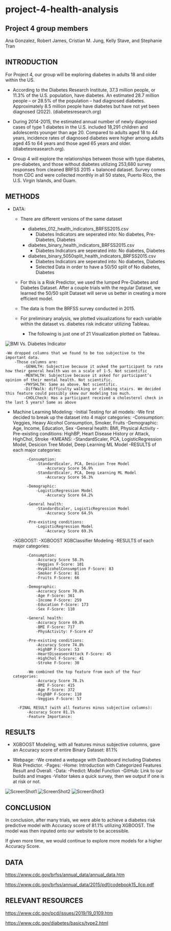 # project-4-health-analysis

## Project 4 group members
Ana Gonzalez, Robert James, Cristian M. Jung, Kelly Stave, and Stephanie Tran

## INTRODUCTION

For Project 4, our group will be exploring diabetes in adults 18 and older within the US.

* According to the Diabetes Research Institute, 37.3 million people, or 11.3% of the U.S. population, have diabetes. An estimated 28.7 million people – or 28.5% of the population – had diagnosed diabetes. Approximately 8.5 million people have diabetes but have not yet been diagnosed (2022). (diabetesresearch.org)

* During 2014-2015, the estimated annual number of newly diagnosed cases of type 1 diabetes in the U.S. included 18,291 children and adolescents younger than age 20. Compared to adults aged 18 to 44 years, incidence rates of diagnosed diabetes were higher among adults aged 45 to 64 years and those aged 65 years and older. (diabetesreasearch.org).

* Group 4 will explore the relationships between those with type diabetes, pre-diabetes, and those without diabetes utilizing 253,680 survey responses from cleaned BRFSS 2015 + balanced dataset. Survey comes from CDC and were collected monthly in all 50 states, Puerto Rico, the U.S. Virgin Islands, and Guam.

## METHODS

* DATA:
	* There are different versions of the same dataset
		* diabetes_012_health_indicators_BRFSS2015.csv
			* Diabetes Indicators are seperated into: No diabetes, Pre-Diabetes, Diabetes
		* diabetes_binary_health_indicators_BRFSS2015.csv
			* Diabetes Indicators are seperated into: No diabetes, Diabetes
		* diabetes_binary_5050split_health_indicators_BRFSS2015.csv
			* Diabetes Indicators are seperated into: No diabetes, Diabetes
			* Selected Data in order to have a 50/50 split of No diabetes, Diabetes
	* For this is a Risk Predictor, we used the lumped Pre-Diabetes and Diabetes Dataset. After a couple trials with the regular Dataset, we learned 		the 50/50 split Dataset will serve us better in creating a more efficient model.
	* The data is from the BRFSS survey conducted in 2015.
	
	* For preliminary analysis, we plotted visualizations for each variable within the dataset vs. diabetes risk indicator utilizing Tableau.
		* The following is just one of 21 Visualization plotted on Tableau.

![BMI Vs. Diabetes Indicator](/Cristian/Diabetes_Patient_Count_per_Variable_Ver2/BMI_Vs_Diabetes_Indicator.png)

	-We dropped columns that we found to be too subjective to the important data.
		-Those columns are:
			-GENHLTH: Subjective because it asked the participant to rate how their general health was on a scale of 1-5. Not scientific
			-MENTHLTH: Subjective because it asked for participant’s opinion of their mental health. Not scientific.
			-PHYSHLTH: Same as above. Not scientific.
			-DiffWalk: difficulty walking or climbing stairs. We decided this feature could possibly skew our modeling too much.
			-CHOLCheck: Has a participant received a cholesterol check in the last 5 years? Same as above
		
* Machine Learning Modeling:
	-Initial Testing for all models:
		-We first decided to break up the dataset into 4 major categories:
			-Consumption: Veggies, Heavy Alcohol Consumption, Smoker, Fruits
			-Demographic: Age, Income, Education, Sex
			-General health: BMI, Physical Activity
			-Pre-existing conditions: HighBP, Heart Disease History or Attack, HighChol, Stroke
	-KMEANS:
		-StandardScaler, PCA, LogisticRegression Model, Desicion Tree Model, Deep Learning ML Model
		-RESULTS of each major categories:
			
			-Consumption:
				-StandardScaler, PCA, Desicion Tree Model
					-Accuracy Score 56.9%
				-StandardScaler, PCA, Deep Learning ML Model
					-Accuracy Score 56.3%
			
			-Demographic:
				-LogisticRegression Model
					-Accuracy Score 64.2%
			
			-General health:
				-StandardScaler, LogisticRegression Model
					-Accuracy Score 64.5%
			
			-Pre-existing conditions:
				-LogisticRegression Model
					-Accuracy Score 69.3%
	
	-XGBOOST:
		-XGBOOST XGBClassifier Modeling	
		-RESULTS of each major categories:
			
			-Consumption:
				-Accuracy Score 58.3%
				-Veggies F-Score: 101
				-HvyAlcoholConsumption F-Score: 83
				-Smoker F-Score: 81
				-Fruits F-Score: 66
			
			-Demographic:
				-Accuracy Score 70.8%
				-Age F-Score: 361
				-Income F-Score: 259
				-Education F-Score: 173
				-Sex F-Score: 110
			
			-General health:
				-Accuracy Score 69.8%
				-BMI F-Score: 717
				-PhysActivity: F-Score 47
			
			-Pre-existing conditions:
				-Accuracy Score 74.8%
				-HighBP F-Score: 53
				-HeartDiseaseorAttack F-Score: 45
				-HighChol F-Score: 41
				-Stroke F-Score: 30
			
			-We combined the top feature from each of the four categories:
				-Accuracy Score 78.1%
				-BMI F-Score: 415
				-Age F-Score: 372
				-HighBP F-Score: 110
				-Veggies F-Score: 57
		
		-FINAL RESULT (with all features minus subjective columns):
			-Accuracy Score 81.1%
			-Feature Importance:

## RESULTS
* XGBOOST Modeling, with all features minus subjective columns, gave an Accuracy score of entire Binary Dataset: 81.1%

* Webpage:
	-We created a webpage with Dashboard including Diabetes Risk Predictor.
		-Pages:
			-Home: Introduction with Categorized Features Result and Overall.
			-Data: 
			-Predict: Model Function
			-GitHub: Link to our builds and images
	-Visitor takes a quick survey, then we output if one is at risk or not.
	
![ScreenShot1](/Webpage/Screenshot1.png)
![ScreenShot2](/Webpage/Screenshot2.png)
![ScreenShot3](/Webpage/Screenshot3.png)

## CONCLUSION

In conclusion, after many trials, we were able to achieve a diabetes risk predictive model with Accuracy score of 81.1% utilizing XGBOOST. The model was then inputed onto our website to be accessible.

If given more time, we would continue to explore more models for a higher Accuracy Score.

## DATA
https://www.cdc.gov/brfss/annual_data/annual_data.htm

https://www.cdc.gov/brfss/annual_data/2015/pdf/codebook15_llcp.pdf

## RELEVANT RESOURCES
https://www.cdc.gov/pcd/issues/2019/19_0109.htm

https://www.cdc.gov/diabetes/basics/type2.html
